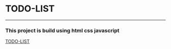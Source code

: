 # TODO-LIST
---
### This project is build using html css javascript
[TODO-LIST]( https://rajshekarpujarii.github.io/Todo-List/)
